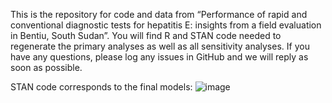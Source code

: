 This is the repository for code and data from “Performance of rapid and conventional diagnostic tests for hepatitis E: insights from a field evaluation in Bentiu, South Sudan”. You will find R and STAN code needed to regenerate the primary analyses as well as all sensitivity analyses. If you have any questions, please log any issues in GitHub and we will reply as soon as possible. 





STAN code corresponds to the final models: 
![image](https://github.com/user-attachments/assets/8ce448b7-3b87-4a19-9697-656ce008b662)

